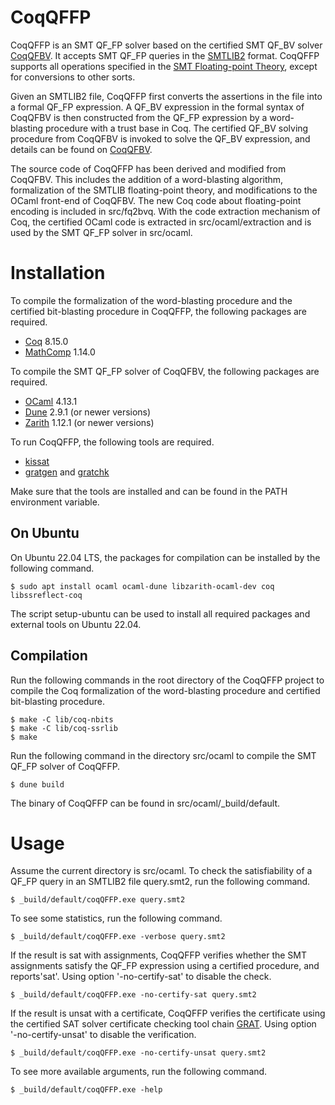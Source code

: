 CoqQFFP
=======

CoqQFFP is an SMT QF_FP solver based on the certified SMT QF_BV solver [CoqQFBV](https://github.com/fmlab-iis/coq-qfbv). It accepts SMT QF_FP queries in the
[SMTLIB2](http://smtlib.cs.uiowa.edu) format. CoqQFFP supports all operations specified in the [SMT Floating-point Theory](http://smtlib.cs.uiowa.edu/theories-FloatingPoint.shtml), except for conversions to other sorts.

Given an SMTLIB2 file, CoqQFFP
first converts the assertions in the file into a formal QF_FP expression.
A QF_BV expression in the formal syntax of CoqQFBV is then constructed from the QF_FP expression by a word-blasting procedure with a trust base in Coq. The certified QF_BV solving procedure from CoqQFBV is invoked to solve the QF_BV expression, and details can be found on [CoqQFBV](https://github.com/fmlab-iis/coq-qfbv). 

The source code of CoqQFFP has been derived and modified from CoqQFBV. This includes the addition of a word-blasting algorithm, formalization of the SMTLIB floating-point theory, and modifications to the OCaml front-end of CoqQFBV. The new Coq code about floating-point encoding is included in src/fq2bvq. With the code extraction mechanism of Coq, the certified OCaml code is extracted in src/ocaml/extraction and is used by the SMT QF_FP solver in src/ocaml.


Installation
============

To compile the formalization of the word-blasting procedure and the certified bit-blasting procedure in
CoqQFFP, the following packages are required.

* [Coq](https://coq.inria.fr) 8.15.0
* [MathComp](https://github.com/math-comp/math-comp) 1.14.0

To compile the SMT QF_FP solver of CoqQFBV, the following packages
are required.

* [OCaml](https://ocaml.org) 4.13.1
* [Dune](https://dune.build) 2.9.1 (or newer versions)
* [Zarith](https://github.com/ocaml/Zarith) 1.12.1 (or newer versions)

To run CoqQFFP, the following tools are required.

* [kissat](http://fmv.jku.at/kissat/)
* [gratgen](https://www21.in.tum.de/~lammich/grat/) and
  [gratchk](https://www21.in.tum.de/~lammich/grat/)

Make sure that the tools are installed and can be found in the PATH
environment variable.


On Ubuntu
---------

On Ubuntu 22.04 LTS, the packages for compilation can be installed by the
following command.

    $ sudo apt install ocaml ocaml-dune libzarith-ocaml-dev coq libssreflect-coq

The script setup-ubuntu can be used to install all required packages
and external tools on Ubuntu 22.04.

Compilation
-----------

Run the following commands in the root directory of the CoqQFFP project to
compile the Coq formalization of the word-blasting procedure and certified bit-blasting procedure.

    $ make -C lib/coq-nbits
    $ make -C lib/coq-ssrlib
    $ make

Run the following command in the directory src/ocaml to compile the
SMT QF_FP solver of CoqQFFP.

    $ dune build

The binary of CoqQFFP can be found in src/ocaml/_build/default.


Usage
=====

Assume the current directory is src/ocaml. To check the satisfiability of
a QF_FP query in an SMTLIB2 file query.smt2, run the following command.

    $ _build/default/coqQFFP.exe query.smt2

To see some statistics, run the following command.

    $ _build/default/coqQFFP.exe -verbose query.smt2

If the result is sat with assignments, CoqQFFP verifies whether the SMT assignments satisfy the QF_FP expression using a certified procedure, and reports'sat'. Using option '-no-certify-sat' to disable the check.

    $ _build/default/coqQFFP.exe -no-certify-sat query.smt2

If the result is unsat with a certificate, CoqQFFP verifies the certificate using the certified SAT solver certificate checking tool chain [GRAT](https://www21.in.tum.de/~lammich/grat/). Using option '-no-certify-unsat' to disable the verification.

    $ _build/default/coqQFFP.exe -no-certify-unsat query.smt2

To see more available arguments, run the following command.

    $ _build/default/coqQFFP.exe -help

